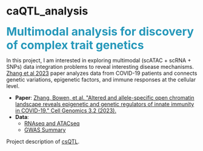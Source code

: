 # caQTL_analysis

<span style="color:#2698ba; font-size:30px; font-weight:bold;">
Multimodal analysis for discovery of complex trait genetics
</span>

In this project, I am interested in exploring multimodal (scATAC + scRNA + SNPs) data integration problems to reveal interesting disease mechanisms. [Zhang et al 2023](https://www.cell.com/cell-genomics/fulltext/S2666-979X(22)00190-2?_returnURL=https%3A%2F%2Flinkinghub.elsevier.com%2Fretrieve%2Fpii%2FS2666979X22001902%3Fshowall%3Dtrue) paper analyzes data from COVID-19 patients and connects genetic variations, epigenetic factors, and immune responses at the cellular level.

- **Paper**: [Zhang, Bowen, et al. "Altered and allele-specific open chromatin landscape reveals epigenetic and genetic regulators of innate immunity in COVID-19." Cell Genomics 3.2 (2023).](https://www.cell.com/cell-genomics/fulltext/S2666-979X(22)00190-2)
- **Data**:
  - [RNAseq and ATACseq](https://nubes.helmholtz-berlin.de/s/wqg6tmX4fW7pci5)
  - [GWAS Summary](https://www.covid19hg.org/results/r7/)


Project description of [csQTL](https://sishirsubedi.github.io/projects/4_project/).